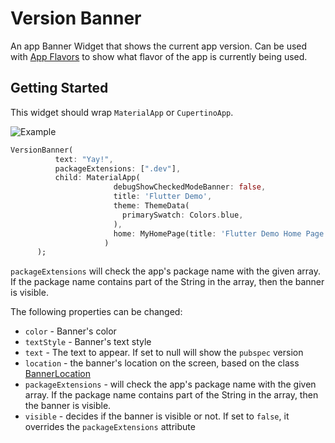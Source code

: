 # Version Banner

An app Banner Widget that shows the current app version. Can be used with [App Flavors](https://flutter.dev/docs/deployment/flavors) to show what flavor of the app is currently being used.


## Getting Started


This widget should wrap `MaterialApp` or `CupertinoApp`. 

![Example](https://user-images.githubusercontent.com/10728633/59044609-5aa82c00-8876-11e9-99d2-da84a81af2e6.png)

```dart
VersionBanner(
          text: "Yay!",
          packageExtensions: [".dev"],
          child: MaterialApp(
                       debugShowCheckedModeBanner: false,
                       title: 'Flutter Demo',
                       theme: ThemeData(
                         primarySwatch: Colors.blue,
                       ),
                       home: MyHomePage(title: 'Flutter Demo Home Page'),
                     )
      );
```

`packageExtensions` will check the app's package name with the given array. If the package name contains part of the String in the array, then the banner is visible.

The following properties can be changed:

* `color` - Banner's color
* `textStyle` -  Banner's text style
* `text` - The text to appear. If set to null will show the `pubspec` version
* `location` - the banner's location on the screen, based on the class [BannerLocation](https://api.flutter.dev/flutter/widgets/BannerLocation-class.html)
* `packageExtensions` - will check the app's package name with the given array. If the package name contains part of the String in the array, then the banner is visible.
* `visible` - decides if the banner is visible or not. If set to `false`, it overrides the `packageExtensions` attribute
